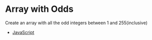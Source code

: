 # Array with Odds

Create an array with all the odd integers between 1 and 255(inclusive)

- [JavaScript](JavaScript/index.js)